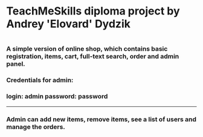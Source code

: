 <h1>TeachMeSkills diploma project by Andrey 'Elovard' Dydzik<h1>

### A simple version of online shop, which contains basic registration, items, cart, full-text search, order and admin panel.

### Credentials for admin: 
### **login: admin    password: password**
---

### Admin can add new items, remove items, see a list of users and manage the orders.
